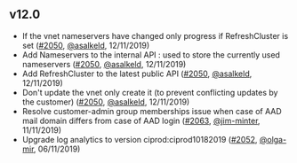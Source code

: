 ## v12.0

- If the vnet nameservers have changed only progress if RefreshCluster is set ([#2050](https://github.com/openshift/openshift-azure/pull/2050), [@asalkeld](https://github.com/asalkeld), 12/11/2019)
- Add Nameservers to the internal API : used to store the currently used nameservers ([#2050](https://github.com/openshift/openshift-azure/pull/2050), [@asalkeld](https://github.com/asalkeld), 12/11/2019)
- Add RefreshCluster to the latest public API ([#2050](https://github.com/openshift/openshift-azure/pull/2050), [@asalkeld](https://github.com/asalkeld), 12/11/2019)
- Don't update the vnet only create it (to prevent conflicting updates by the customer) ([#2050](https://github.com/openshift/openshift-azure/pull/2050), [@asalkeld](https://github.com/asalkeld), 12/11/2019)
- Resolve customer-admin group memberships issue when case of AAD mail domain differs from case of AAD login ([#2063](https://github.com/openshift/openshift-azure/pull/2063), [@jim-minter](https://github.com/jim-minter), 11/11/2019)
- Upgrade log analytics to version ciprod:ciprod10182019 ([#2052](https://github.com/openshift/openshift-azure/pull/2052), [@olga-mir](https://github.com/olga-mir), 06/11/2019)


